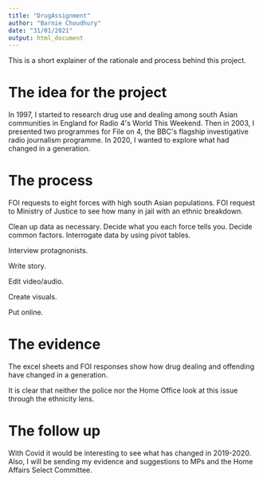 ```yaml
---
title: "DrugAssignment"
author: "Barnie Choudhury"
date: "31/01/2021"
output: html_document
---
```


This is a short explainer of the rationale and process behind this project.

# The idea for the project

In 1997, I started to research drug use and dealing among south Asian communities in England for Radio 4's World This Weekend.
Then in 2003, I presented two programmes for File on 4, the BBC's flagship investigative radio journalism programme.
In 2020, I wanted to explore what had changed in a generation.

# The process

FOI requests to eight forces with high south Asian populations.
FOI request to Ministry of Justice to see how many in jail with an ethnic breakdown.

Clean up data as necessary.
Decide what you each force tells you.
Decide common factors.
Interrogate data by using pivot tables.

Interview protagnonists.

Write story.

Edit video/audio.

Create visuals.

Put online.

# The evidence

The excel sheets and FOI responses show how drug dealing and offending have changed in a generation.

It is clear that neither the police nor the Home Office look at this issue through the ethnicity lens.

# The follow up

With Covid it would be interesting to see what has changed in 2019-2020. 
Also, I will be sending my evidence and suggestions to MPs and the Home Affairs Select Committee. 
